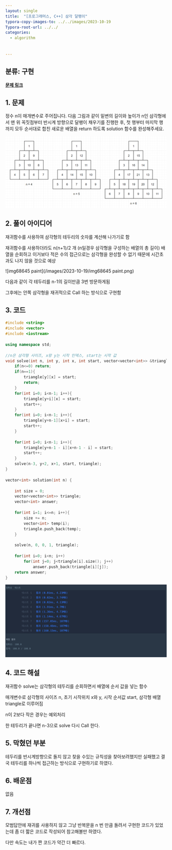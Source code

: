 ```yaml
---
layout: single
title:  "[프로그래머스, C++] 삼각 달팽이"
typora-copy-images-to: ../../images/2023-10-19
Typora-root-url: ../../
categories: 
  - algorithm


---
```


## 분류: 구현

**[문제 링크]( https://school.programmers.co.kr/learn/courses/30/lessons/68645)**





## 1. 문제

정수 n이 매개변수로 주어집니다. 다음 그림과 같이 밑변의 길이와 높이가 n인 삼각형에서 맨 위 꼭짓점부터 반시계 방향으로 달팽이 채우기를 진행한 후, 첫 행부터 마지막 행까지 모두 순서대로 합친 새로운 배열을 return 하도록 solution 함수를 완성해주세요.

![img68645](/images/2023-10-19/img68645.png)

## 2. 풀이 아이디어

재귀함수를 사용하여 삼각형의 테두리의 숫자를 계산해 나가기로 함

재귀함수를 사용하더라도 n(n+1)/2 개 (n일경우 삼각형을 구성하는 배열의 총 길이) 배열을 순회하고 이거보다 적은 수의 접근으로는 삼각형을 완성할 수 없기 때문에 시간초과도 나지 않을 것으로 예상

![img68645 paint](/images/2023-10-19/img68645 paint.png)



다음과 같이 각 테두리를 n-1의 길이만큼 3번 방문하게됨

그후에는 안쪽 삼각형을 재귀적으로 Call 하는 방식으로 구현함



## 3. 코드

```c++
#include <string>
#include <vector>
#include <iostream>

using namespace std;

//n은 삼각형 사이즈, x랑 y는 시작 인덱스, start는 시작 값
void solve(int n, int y, int x, int start, vector<vector<int>> &triangle){
    if(n<=0) return;
    if(n==1){
        triangle[y][x] = start;
        return;
    }
    for(int i=0; i<n-1; i++){
        triangle[y+i][x] = start;
        start++;
    }
    for(int i=0; i<n-1; i++){
        triangle[y+n-1][x+i] = start;
        start++;
    }

    for(int i=0; i<n-1; i++){
        triangle[y+n-1 - i][x+n-1 - i] = start;
        start++;
    }
    solve(n-3, y+2, x+1, start, triangle);
}

vector<int> solution(int n) {

    int size = 0;
    vector<vector<int>> triangle;
    vector<int> answer;

    for(int i=1; i<=n; i++){
        size += n;
        vector<int> temp(i);
        triangle.push_back(temp);
    }

    solve(n, 0, 0, 1, triangle);

    for(int i=0; i<n; i++)
        for(int j=0; j<triangle[i].size(); j++)
            answer.push_back(triangle[i][j]);
    return answer;
}
```

![image-20231019171128653](/images/2023-10-19/image-20231019171128653.png)




## 4. 코드 해설

재귀함수 solve는 삼각형의 테두리를 순회하면서 배열에 순서 값을 넣는 함수

매개변수로 삼각형의 사이즈 n, 초기 시작위치 x와 y, 시작 순서값 start, 삼각형 배열 triangle로 이루어짐

n이 2보다 작은 경우는 예외처리

한 테두리가 끝나면 n-3으로 solve 다시 Call 한다.

## 5. 막혔던 부분

테두리를 반시계방향으로 돌지 않고 찾을 수있는 규칙성을 찾아보려했지만 실패했고 결국 테두리를 하나씩 접근하는 방식으로 구현하기로 하였다.

## 6. 배운점

없음



## 7. 개선점

모범답안에 재귀를 사용하지 않고 그냥 반복문을 n 번 만큼 돌려서 구현한 코드가 있었는데 좀 더 짧은 코드로 작성되어 참고해볼만 하였다.

다만 속도는 내가 짠 코드가 약간 더 빠르다.
